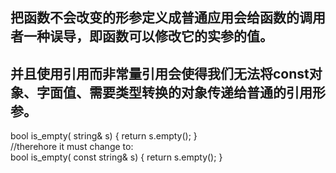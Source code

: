 ## 把函数不会改变的形参定义成普通应用会给函数的调用者一种误导，即函数可以修改它的实参的值。   
## 并且使用引用而非常量引用会使得我们无法将const对象、字面值、需要类型转换的对象传递给普通的引用形参。     
bool is_empty( string& s)
{ return s.empty(); }  
//therehore it must change to:   
bool is_empty( const string& s)
{ return s.empty(); }   
